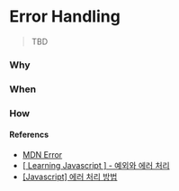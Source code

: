 # Error Handling

> TBD

### Why

### When

### How

#### Referencs

- [MDN Error](https://developer.mozilla.org/ko/docs/Web/JavaScript/Reference/Global_Objects/Error)
- [[ Learning Javascript ] - 예외와 에러 처리](https://velog.io/@smooth97/-Learning-Javascript-%EC%98%88%EC%99%B8%EC%99%80-%EC%97%90%EB%9F%AC-%EC%B2%98%EB%A6%AC)
- [[Javascript] 에러 처리 방법](https://dongmin-jang.medium.com/javascript-%EC%97%90%EB%9F%AC-%EC%B2%98%EB%A6%AC-%EB%B0%A9%EB%B2%95-e6cecca61974)
